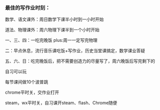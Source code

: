 ### 最佳的写作业时刻：

数学、语文课外：周日数学下课半小时到一小时开始

道法、物理课外：周六物理下课半到一个小时开始

一、三、四：一吃完晚饭	plus:周一一定写完物理

二：早点休息，流行音乐课吃饭+写作业，历史当堂课搞定，数学课业答疑

五、六、日：吃完晚饭后，把不需要创造力的尽量写了，周六晚饭后写完剩下的



自习可以玩

每节课间做10个波普跳

chrome平时关，交作业打开

steam，wx平时关，自习课开steam、flash、Chrome随便


